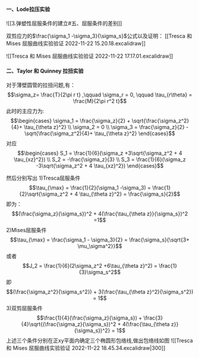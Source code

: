 #### 一、Lode拉压实验

![[3.弹塑性屈服条件的建立#五、屈服条件的差别]]

双剪应力的$\frac{\sigma_1 -\sigma_3}{\sigma_s}$公式以及证明：
[[Tresca 和 Mises 屈服曲线实验验证 2022-11-22 15.20.18.excalidraw]]

![[Tresca 和 Mises 屈服曲线实验验证 2022-11-22 17.17.01.excalidraw]]

#### 二、Taylor 和 Quinney 拉扭实验

对于薄壁圆管的拉扭问题,有：
$$\sigma_z=  \frac{T}{2\pi r t} ,\qquad \sigma_r = 0, \qquad \tau_{r\theta} = \frac{M}{2\pi r^2 t}$$
此时的主应力为:
$$\begin{cases}
\sigma_1 =  \frac{\sigma_z}{2} + \sqrt{\frac{\sigma_z^2}{4}+ \tau_{\theta z}^2} \\
\sigma_2 = 0 \\
\sigma_3 = \frac{\sigma_z}{2} - \sqrt{\frac{\sigma_z^2}{4}+ \tau_{\theta z}^2}
\end{cases}$$
对应
$$\begin{cases}
S_1 = \frac{1}{6}(\sigma_z +3\sqrt{\sigma_z^2 + 4 \tau_{xz}^2}) \\
S_2 = -\frac{\sigma_z}{3} \\
S_3 = \frac{1}{6}(\sigma_z -3\sqrt{\sigma_z^2 + 4 \tau_{xz}^2})
\end{cases}$$

然后分别写出
1)Tresca屈服条件
$$\tau_{\max} = \frac{1}{2}(\sigma_1 -\sigma_3) = \frac{1}{2}\sqrt{\sigma_z^2 + 4 \tau_{\theta z}^2} = \frac{\sigma_s}{2}$$
即为：
$$(\frac{\sigma_z}{\sigma_s})^2 + 4(\frac{\tau_{\theta z}}{\sigma_s})^2 =1$$
2)Mises屈服条件
$$\tau_{\max} = \frac{\sigma_1 - \sigma_3}{2} = \frac{\sigma_s}{\sqrt{3+ \mu_\sigma^2}}$$
或者
$$J_2 = \frac{1}{6}(2\sigma_z^2 +6\tau_{\theta z}^2) = \frac{1}{3}\sigma_s^2$$
即$$(\frac{\sigma_z^2}{\sigma_s^2}) + 3(\frac{\tau_{\theta z}^2}{\sigma_s^2}) = 1$$
3)双剪屈服条件
$$\frac{1}{4}(\frac{\sigma_z}{\sigma_s}) + \frac{3}{4}\sqrt{(\frac{\sigma_z}{\sigma_s})^2 + 4(\frac{\tau_{\theta z}}{\sigma_s})^2} = 1$$
上述三个条件分别在正xy平面内确定三个椭圆形包络线,做出包络线如图
![[Tresca 和 Mises 屈服曲线实验验证 2022-11-22 18.45.34.excalidraw|300]]


